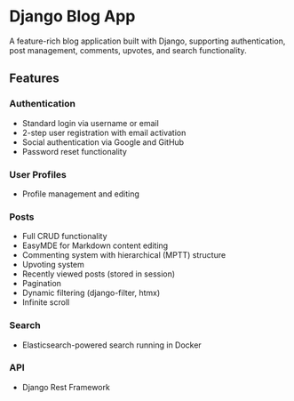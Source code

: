 # Django Blog App
A feature-rich blog application built with Django, supporting authentication, post management, comments, upvotes, and search functionality.

## Features  

### Authentication  
- Standard login via username or email  
- 2-step user registration with email activation  
- Social authentication via Google and GitHub  
- Password reset functionality  

### User Profiles  
- Profile management and editing  

### Posts  
- Full CRUD functionality  
- EasyMDE for Markdown content editing  
- Commenting system with hierarchical (MPTT) structure  
- Upvoting system 
- Recently viewed posts (stored in session)  
- Pagination
- Dynamic filtering (django-filter, htmx)
- Infinite scroll

### Search  
- Elasticsearch-powered search running in Docker

### API  
- Django Rest Framework 